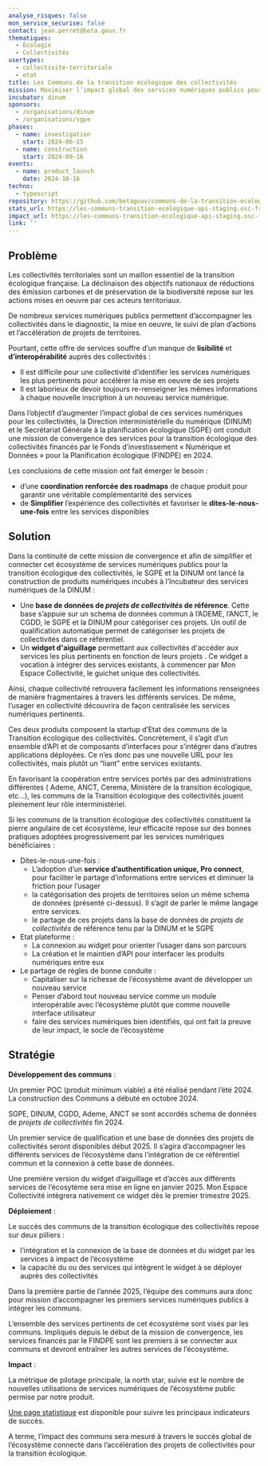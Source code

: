 ```yaml
---
analyse_risques: false
mon_service_securise: false
contact: jean.perret@beta.gouv.fr
thematiques:
  - Écologie
  - Collectivités
usertypes:
  - collectivite-territoriale
  - etat
title: Les Communs de la transition écologique des collectivités
mission: Maximiser l’impact global des services numériques publics pour la transition écologique des collectivités
incubator: dinum
sponsors:
  - /organisations/dinum
  - /organisations/sgpe
phases:
  - name: investigation
    start: 2024-06-15
  - name: construction
    start: 2024-09-16
events:
  - name: product_launch
    date: 2024-10-16
techno:
  - typescript
repository: https://github.com/betagouv/communs-de-la-transition-ecologique-des-collectivites
stats_url: https://les-communs-transition-ecologique-api-staging.osc-fr1.scalingo.io/statistics/
impact_url: https://les-communs-transition-ecologique-api-staging.osc-fr1.scalingo.io/statistics/
link: ''
---
```

## Problème

Les collectivités territoriales sont un maillon essentiel de la transition écologique française. La déclinaison des objectifs nationaux de réductions des émission carbones et de préservation de la biodiversité repose sur les actions mises en oeuvre par ces acteurs territoriaux. 

De nombreux services numériques publics permettent d’accompagner les collectivités dans le diagnostic, la mise en oeuvre, le suivi de plan d’actions et l’accélération de projets de territoires.

Pourtant, cette offre de services souffre d’un manque de **lisibilité** et **d’interopérabilité** auprès des collectivités : 

- Il est difficile pour une collectivité d’identifier les services numériques les plus pertinents pour accélérer la mise en oeuvre de ses projets
- Il est laborieux de devoir toujours re-renseigner les mêmes informations à chaque nouvelle inscription à un nouveau service numérique.

Dans l’objectif d’augmenter l’impact global de ces services numériques pour les collectivités, la Direction interministérielle du numérique (DINUM) et le Secrétariat Générale à la planification écologique (SGPE) ont conduit une mission de convergence des services pour la transition écologique des collectivités financés par le Fonds d’investissement « Numérique et Données » pour la Planification écologique (FINDPE) en 2024. 

Les conclusions de cette mission ont fait émerger le besoin :

- d’une **coordination renforcée des roadmaps** de chaque produit pour garantir une véritable complémentarité des services
- de **Simplifier** l’expérience des collectivités et favoriser le **dites-le-nous-une-fois** entre les services disponibles
## Solution

Dans la continuité de cette mission de convergence et afin de simplifier et connecter cet écosystème de services numériques publics pour la transition écologique des collectivités, le SGPE et la DINUM ont lancé la construction de produits numériques incubés à l’Incubateur des services numériques de la DINUM : 

- Une **base de données de *projets de collectivités* de référence**. Cette base s’appuie sur un schema de données commun à l’ADEME, l’ANCT, le CGDD, le SGPE et la DINUM pour catégoriser ces projets. Un outil de qualification automatique permet de catégoriser les projets de collectivités dans ce référentiel.
- Un **widget d'aiguillage** permettant aux collectivités d'accéder aux services les plus pertinents en fonction de leurs projets . Ce widget a vocation à intégrer des services existants, à commencer par Mon Espace Collectivité, le guichet unique des collectivités.

Ainsi, chaque collectivité retrouvera facilement les informations renseignées de manière fragmentaires à travers les différents services. De même, l’usager en collectivité découvrira de façon centralisée les services numériques pertinents.

Ces deux produits composent la startup d’Etat des communs de la Transition écologique des collectivités. Concrètement, il s’agit d’un ensemble d’API et de composants d’interfaces pour s’intégrer dans d’autres applications déployées. Ce n’es donc pas une nouvelle URL pour les collectivités, mais  plutôt un “liant” entre services existants.

En favorisant la coopération entre services portés par des administrations différentes ( Ademe, ANCT, Cerema, Ministère de la transition écologique, etc…), les communs de la Transition écologique des collectivités jouent pleinement leur rôle interministériel. 

Si les communs de la transition écologique des collectivités constituent la pierre angulaire de cet écosystème, leur efficacité repose sur des bonnes pratiques adoptées progressivement par les services numériques bénéficiaires : 

- Dites-le-nous-une-fois :
    - L’adoption d’un **service d’authentification unique, Pro connect**, pour faciliter le partage d’informations entre services et diminuer la friction pour l’usager
    - la catégorisation des projets de territoires selon un même schema de données (présenté ci-dessus). Il s’agit de parler le même langage entre services.
    - le partage de ces projets dans la base de données de *projets de collectivités* de référence tenu par la DINUM et le SGPE
- Etat plateforme :
    - La connexion au widget pour orienter l’usager dans son parcours
    - La création et le maintien d’API pour interfacer les produits numériques entre eux
- Le partage de règles de bonne conduite :
    - Capitaliser sur la richesse de l’écosystème avant de développer un nouveau service
    - Penser d’abord tout nouveau service comme un module interopérable avec l’écosystème plutôt que comme nouvelle interface utilisateur
    - faire des services numériques bien identifiés, qui ont fait la preuve de leur impact, le socle de l’écosystème

## Stratégie

**Développement des communs** :

Un premier POC (produit minimum viable) a été réalisé pendant l’été 2024. La construction des Communs a débuté en octobre 2024. 

SGPE, DINUM, CGDD, Ademe, ANCT se sont accordés schema de données de *projets de collectivités* fin 2024.  

Un premier service de qualification et une base de données des projets de collectivités seront disponibles début 2025. Il s’agira d’accompagner les différents services de l’écosystème dans l’intégration de ce référentiel commun et la connexion à cette base de données.

Une première version du widget d’aiguillage et d’accès aux différents services de l’écosytème sera mise en ligne en janvier 2025. Mon Espace Collectivité intègrera nativement ce widget dès le premier trimestre 2025. 

**Déploiement** :

Le succès des communs de la transition écologique des collectivités repose sur deux pilliers : 

- l’intégration et la connexion de la base de données et du widget par les services à impact de l’écosystème
- la capacité du ou des services qui intègrent le widget à se déployer auprès des collectivités

Dans la première partie de l’année 2025, l’équipe des communs aura donc pour mission d’accompagner les premiers services numériques publics à intégrer les communs. 

L’ensemble des services pertinents de cet écosystème sont visés par les communs. Impliqués depuis le début de la mission de convergence, les services financés par le FINDPE sont les premiers à se connecter aux communs et devront entraîner les autres services de l’écosystème. 

**Impact** : 

La métrique de pilotage principale, la north star, suivie est le nombre de nouvelles utilisations de services numériques de l’écosystème public permise par notre produit.

[Une page statistique](https://les-communs-transition-ecologique-api-staging.osc-fr1.scalingo.io/statistics/) est disponible pour suivre les principaux indicateurs de succès. 

A terme, l’impact des communs sera mesuré à travers le succès global de l’écosystème connecté dans l’accélération des projets de collectivités pour la transition écologique.